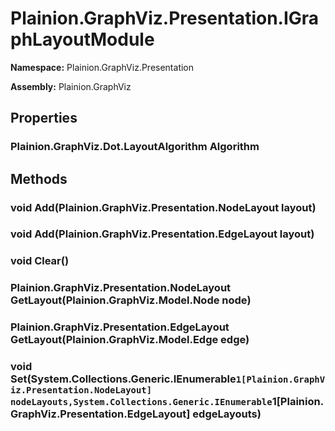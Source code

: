 
# Plainion.GraphViz.Presentation.IGraphLayoutModule

**Namespace:** Plainion.GraphViz.Presentation

**Assembly:** Plainion.GraphViz


## Properties

### Plainion.GraphViz.Dot.LayoutAlgorithm Algorithm


## Methods

### void Add(Plainion.GraphViz.Presentation.NodeLayout layout)

### void Add(Plainion.GraphViz.Presentation.EdgeLayout layout)

### void Clear()

### Plainion.GraphViz.Presentation.NodeLayout GetLayout(Plainion.GraphViz.Model.Node node)

### Plainion.GraphViz.Presentation.EdgeLayout GetLayout(Plainion.GraphViz.Model.Edge edge)

### void Set(System.Collections.Generic.IEnumerable`1[Plainion.GraphViz.Presentation.NodeLayout] nodeLayouts,System.Collections.Generic.IEnumerable`1[Plainion.GraphViz.Presentation.EdgeLayout] edgeLayouts)
